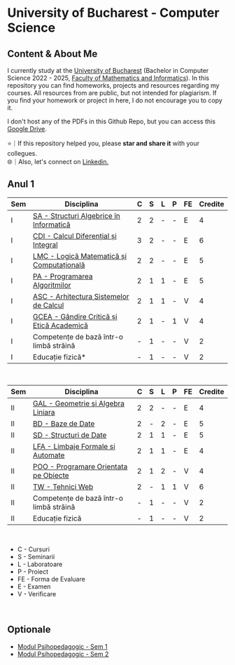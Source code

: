 # University of Bucharest - Computer Science

## Content & About Me

I currently study at the [University of Bucharest](https://unibuc.ro/student-ub/) (Bachelor in Computer Science 2022 - 2025, [Faculty of Mathematics and Informatics](https://fmi.unibuc.ro/)). In this repository you can find homeworks, projects and resources regarding my courses. All resources from are public, but not intended for plagiarism. If you find your homework or project in here, I do not encourage you to copy it.

I don't host any of the PDFs in this Github Repo, but you can access this [Google Drive](https://drive.google.com/drive/folders/1dw2z7aSJL5rQVA82JrRr7rlXQqxlAQGW?usp=sharing).

⭐｜If this repository helped you, please **star and share it** with your collegues. <br>
🌐｜Also, let's connect on [Linkedin.](https://www.linkedin.com/in/alxcraciun/)

## Anul 1

| Sem | Disciplina                                                | C   | S   | L   | P   | FE  | Credite |
| --- | --------------------------------------------------------- | --- | --- | --- | --- | --- | ------- |
| I   | [SA - Structuri Algebrice în Informatică](./sem1/sa/)     | 2   | 2   | \-  | \-  | E   | 4       |
| I   | [CDI - Calcul Diferențial și Integral](./sem1/cdi/)       | 3   | 2   | \-  | \-  | E   | 6       |
| I   | [LMC - Logică Matematică și Computațională](./sem1/lmc/)  | 2   | 2   | \-  | \-  | E   | 5       |
| I   | [PA - Programarea Algoritmilor](./sem1/pa/)               | 2   | 1   | 1   | \-  | E   | 5       |
| I   | [ASC - Arhitectura Sistemelor de Calcul](./sem1/asc/)     | 2   | 1   | 1   | \-  | V   | 4       |
| I   | [GCEA - Gândire Critică și Etică Academică](./sem1/gcea/) | 2   | 1   | \-  | 1   | V   | 4       |
| I   | Competențe de bază într-o limbă străină                   | \-  | 1   | \-  | \-  | V   | 2       |
| I   | Educație fizică\*                                         | \-  | 1   | \-  | \-  | V   | 2       |

<br>

| Sem | Disciplina                                           | C   | S   | L   | P   | FE  | Credite |
| --- | ---------------------------------------------------- | --- | --- | --- | --- | --- | ------- |
| II  | [GAL - Geometrie si Algebra Liniara](./sem2/ga/)     | 2   | 2   | \-  | \-  | E   | 4       |
| II  | [BD - Baze de Date](./sem2/bd/)                      | 2   | \-  | 2   | \-  | E   | 5       |
| II  | [SD - Structuri de Date](./sem2/sd/)                 | 2   | 1   | 1   | \-  | E   | 5       |
| II  | [LFA - Limbaje Formale si Automate](./sem2/lfa/)     | 2   | 1   | 1   | \-  | E   | 4       |
| II  | [POO - Programare Orientata pe Obiecte](./sem2/poo/) | 2   | 1   | 2   | \-  | V   | 4       |
| II  | [TW - Tehnici Web](./sem2/tw/)                       | 2   | \-  | 1   | 1   | V   | 6       |
| II  | Competențe de bază într-o limbă străină              | \-  | 1   | \-  | \-  | V   | 2       |
| II  | Educație fizică                                      | \-  | 1   | \-  | \-  | V   | 2       |

<br>

- C - Cursuri
- S - Seminarii
- L - Laboratoare
- P - Proiect
- FE - Forma de Evaluare
- E - Examen
- V - Verificare

<br>

## Optionale
- [Modul Psihopedagogic - Sem 1](/sem1/psiho/)
- [Modul Psihopedagogic - Sem 2](/sem2/psiho/)